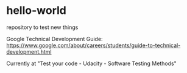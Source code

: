 # hello-world
repository to test new things

Google Technical Development Guide:
https://www.google.com/about/careers/students/guide-to-technical-development.html

Currently at "Test your code -  Udacity - Software Testing Methods"
